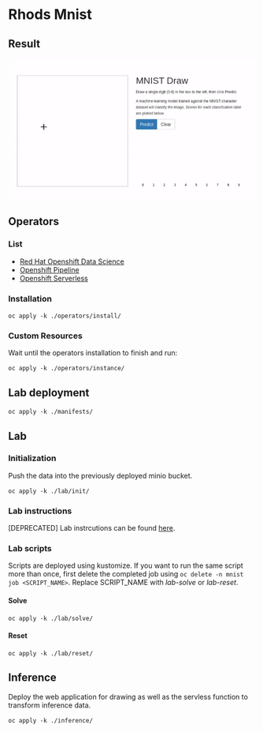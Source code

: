 # Rhods Mnist

## Result

![final-result.gif](./docs/gif/final-result.gif)

## Operators

### List

- [Red Hat Openshift Data Science](https://www.redhat.com/en/technologies/cloud-computing/openshift/openshift-data-science)
- [Openshift Pipeline](https://docs.openshift.com/container-platform/4.13/cicd/pipelines/op-release-notes.html)
- [Openshift Serverless](https://docs.openshift.com/serverless/1.28/about/about-serverless.html)

### Installation

```shell
oc apply -k ./operators/install/
```

### Custom Resources

Wait until the operators installation to finish and run:

```shell
oc apply -k ./operators/instance/
```

## Lab deployment

```shell
oc apply -k ./manifests/
```

## Lab

### Initialization

Push the data into the previously deployed minio bucket.

```shell
oc apply -k ./lab/init/
```

### Lab instructions

[DEPRECATED] Lab instrcutions can be found [here](./docs/lab-instructions.md).

### Lab scripts

Scripts are deployed using kustomize. If you want to run the same script more than once, first delete the completed job using `oc delete -n mnist job <SCRIPT_NAME>`. Replace SCRIPT_NAME with *lab-solve* or *lab-reset*.

#### Solve

```shell
oc apply -k ./lab/solve/
```

#### Reset

```shell
oc apply -k ./lab/reset/
```

## Inference

Deploy the web application for drawing as well as the servless function to transform inference data.

```shell
oc apply -k ./inference/
```